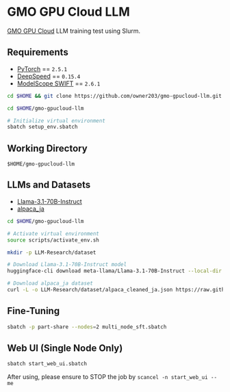 # GMO GPU Cloud LLM

[GMO GPU Cloud](https://gpucloud.gmo/) LLM training test using Slurm.

## Requirements

- [PyTorch](https://github.com/pytorch/pytorch) == `2.5.1`
- [DeepSpeed](https://github.com/microsoft/DeepSpeed) == `0.15.4`
- [ModelScope SWIFT](https://github.com/modelscope/ms-swift) == `2.6.1`

```bash
cd $HOME && git clone https://github.com/owner203/gmo-gpucloud-llm.git

cd $HOME/gmo-gpucloud-llm

# Initialize virtual environment
sbatch setup_env.sbatch
```

## Working Directory

`$HOME/gmo-gpucloud-llm`

## LLMs and Datasets

- [Llama-3.1-70B-Instruct](https://huggingface.co/meta-llama/Llama-3.1-70B-Instruct)
- [alpaca_ja](https://github.com/shi3z/alpaca_ja)

```bash
cd $HOME/gmo-gpucloud-llm

# Activate virtual environment
source scripts/activate_env.sh

mkdir -p LLM-Research/dataset

# Download Llama-3.1-70B-Instruct model
huggingface-cli download meta-llama/Llama-3.1-70B-Instruct --local-dir LLM-Research/Meta-Llama-3.1-70B-Instruct

# Download alpaca_ja dataset
curl -L -o LLM-Research/dataset/alpaca_cleaned_ja.json https://raw.githubusercontent.com/shi3z/alpaca_ja/refs/heads/main/alpaca_cleaned_ja.json
```

## Fine-Tuning

```bash
sbatch -p part-share --nodes=2 multi_node_sft.sbatch
```

## Web UI (Single Node Only)

```bash
sbatch start_web_ui.sbatch
```

After using, please ensure to STOP the job by `scancel -n start_web_ui --me`
